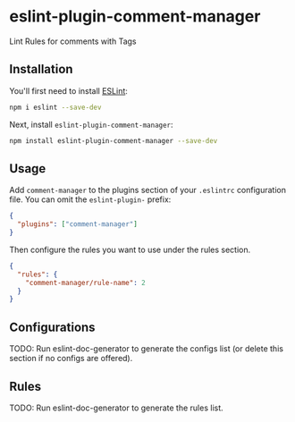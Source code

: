 # eslint-plugin-comment-manager

Lint Rules for comments with Tags

## Installation

You'll first need to install [ESLint](https://eslint.org/):

```sh
npm i eslint --save-dev
```

Next, install `eslint-plugin-comment-manager`:

```sh
npm install eslint-plugin-comment-manager --save-dev
```

## Usage

Add `comment-manager` to the plugins section of your `.eslintrc` configuration file. You can omit the `eslint-plugin-` prefix:

```json
{
  "plugins": ["comment-manager"]
}
```

Then configure the rules you want to use under the rules section.

```json
{
  "rules": {
    "comment-manager/rule-name": 2
  }
}
```

## Configurations

<!-- begin auto-generated configs list -->

TODO: Run eslint-doc-generator to generate the configs list (or delete this section if no configs are offered).

<!-- end auto-generated configs list -->

## Rules

<!-- begin auto-generated rules list -->

TODO: Run eslint-doc-generator to generate the rules list.

<!-- end auto-generated rules list -->
